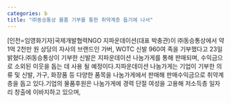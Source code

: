 ```yaml
---
categories: b
title: "㈜동승통상 물품 기부를 통한 취약계층 돕기에 나서"
---
```

[인천=임영화기자]국제개발협력NGO 지파운데이션(대표 박충관)이 ㈜동승통상에서 약 1억 2천만 원 상당의 자사의 브랜드인 가버, WOTC 신발 960여 족을 기부했다고 23일 밝혔다.㈜동승통상이 기부한 신발은 지파운데이션 나눔가게를 통해 판매되며, 수익금으로 소외된 이웃을 돕는 데 사용 될 예정이다.지파운데이션 나눔가게는 기업이 기부한 의류 및 신발, 가구, 화장품 등 다양한 품목을 나눔가게에서 판매해 판매수익금으로 취약계층을 돕고 있다.기업의 물품후원은 나눔가게에 경력 단절 여성을 고용해 저소득층 일자리 창출에 이바지하고 있으며,